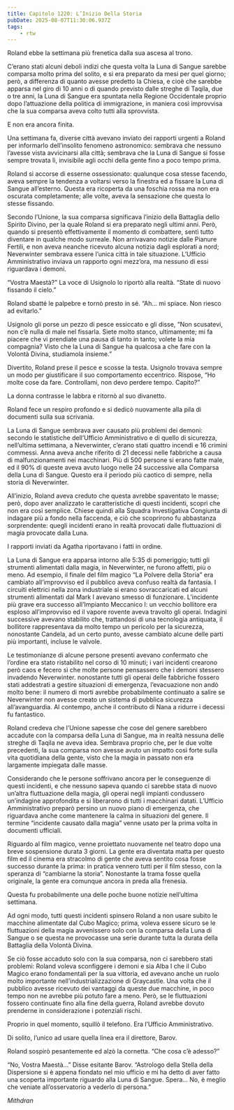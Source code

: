 ```yaml
---
title: Capitolo 1220: L’Inizio Della Storia
pubDate: 2025-08-07T11:30:06.937Z
tags:
    - rtw
---
```



Roland ebbe la settimana più frenetica dalla sua ascesa al trono.


C’erano stati alcuni deboli indizi che questa volta la Luna di Sangue sarebbe comparsa molto prima del solito, e si era preparato da mesi per quel giorno; però, a differenza di quanto avesse predetto la Chiesa, e cioè che sarebbe apparsa nel giro di 10 anni o di quando previsto dalle streghe di Taqila, due o tre anni, la Luna di Sangue era spuntata nella Regione Occidentale proprio dopo l’attuazione della politica di immigrazione, in maniera così improvvisa che la sua comparsa aveva colto tutti alla sprovvista.


E non era ancora finita.


Una settimana fa, diverse città avevano inviato dei rapporti urgenti a Roland per informarlo dell’insolito fenomeno astronomico: sembrava che nessuno l’avesse vista avvicinarsi alla città; sembrava che la Luna di Sangue si fosse sempre trovata lì, invisibile agli occhi della gente fino a poco tempo prima.


Roland si accorse di esserne ossessionato: qualunque cosa stesse facendo, aveva sempre la tendenza a voltarsi verso la finestra ed a fissare la Luna di Sangue all’esterno. Questa era ricoperta da una foschia rossa ma non era oscurata completamente; alle volte, aveva la sensazione che questa lo stesse fissando.


Secondo l’Unione, la sua comparsa significava l’inizio della Battaglia dello Spirito Divino, per la quale Roland si era preparato negli ultimi anni. Però, quando si presentò effettivamente il momento di combattere, sentì tutto diventare in qualche modo surreale. Non arrivavano notizie dalle Pianure Fertili, e non aveva neanche ricevuto alcuna notizia dagli esplorati a nord; Neverwinter sembrava essere l’unica città in tale situazione. L’Ufficio Amministrativo inviava un rapporto ogni mezz’ora, ma nessuno di essi riguardava i demoni.


“Vostra Maestà?” La voce di Usignolo lo riportò alla realtà. “State di nuovo fissando il cielo.”


Roland sbatté le palpebre e tornò presto in sé. “Ah… mi spiace. Non riesco ad evitarlo.”


Usignolo gli porse un pezzo di pesce essiccato e gli disse, “Non scusatevi, non c’è nulla di male nel fissarla. Siete molto stanco, ultimamente; mi fa piacere che vi prendiate una pausa di tanto in tanto; volete la mia compagnia? Visto che la Luna di Sangue ha qualcosa a che fare con la Volontà Divina, studiamola insieme.”


Divertito, Roland prese il pesce e scosse la testa. Usignolo trovava sempre un modo per giustificare il suo comportamento eccentrico. Rispose, “Ho molte cose da fare. Controllami, non devo perdere tempo. Capito?”


La donna contrasse le labbra e ritornò al suo divanetto.


Roland fece un respiro profondo e si dedicò nuovamente alla pila di documenti sulla sua scrivania.


La Luna di Sangue sembrava aver causato più problemi dei demoni: secondo le statistiche dell’Ufficio Amministrativo e di quello di sicurezza, nell’ultima settimana, a Neverwinter, c’erano stati quattro incendi e 16 crimini commessi. Anna aveva anche riferito di 21 decessi nelle fabbriche a causa di malfunzionamenti nei macchinari. Più di 500 persone si erano fatte male, ed il 90% di queste aveva avuto luogo nelle 24 successive alla Comparsa della Luna di Sangue. Questo era il periodo più caotico di sempre, nella storia di Neverwinter.


All’inizio, Roland aveva creduto che questa avrebbe spaventato le masse; però, dopo aver analizzato le caratteristiche di questi incidenti, scoprì che non era così semplice. Chiese quindi alla Squadra Investigativa Congiunta di indagare più a fondo nella faccenda, e ciò che scoprirono fu abbastanza sorprendente: quegli incidenti erano in realtà provocati dalle fluttuazioni di magia provocate dalla Luna.


I rapporti inviati da Agatha riportavano i fatti in ordine.


La Luna di Sangue era apparsa intorno alle 5:35 di pomeriggio; tutti gli strumenti alimentati dalla magia, in Neverwinter, ne furono affetti, più o meno. Ad esempio, il finale del film magico “La Polvere della Storia” era cambiato all’improvviso ed il pubblico aveva confuso realtà da fantasia. I circuiti elettrici nella zona industriale si erano sovraccaricati ed alcuni strumenti alimentati dal Mark I avevano smesso di funzionare. L’incidente più grave era successo all’Impianto Meccanico I: un vecchio bollitore era esploso all’improvviso ed il vapore rovente aveva travolto gli operai. Indagini successive avevano stabilito che, trattandosi di una tecnologia antiquata, il bollitore rappresentava da molto tempo un pericolo per la sicurezza, nonostante Candela, ad un certo punto, avesse cambiato alcune delle parti più importanti, incluse le valvole.


Le testimonianze di alcune persone presenti avevano confermato che l’ordine era stato ristabilito nel corso di 10 minuti; i vari incidenti crearono però caos e fecero sì che molte persone pensassero che i demoni stessero invadendo Neverwinter. nonostante tutti gli operai delle fabbriche fossero stati addestrati a gestire situazioni di emergenza, l’evacuazione non andò molto bene: il numero di morti avrebbe probabilmente continuato a salire se Neverwinter non avesse creato un sistema di pubblica sicurezza all’avanguardia. Al contempo, anche il contributo di Nana a ridurre i decessi fu fantastico.


Roland credeva che l’Unione sapesse che cose del genere sarebbero accadute con la comparsa della Luna di Sangue, ma in realtà nessuna delle streghe di Taqila ne aveva idea. Sembrava proprio che, per le due volte precedenti, la sua comparsa non avesse avuto un impatto così forte sulla vita quotidiana della gente, visto che la magia in passato non era largamente impiegata dalle masse.


Considerando che le persone soffrivano ancora per le conseguenze di questi incidenti, e che nessuno sapeva quando ci sarebbe stata di nuovo un’altra fluttuazione della magia, gli operai negli impianti condussero un’indagine approfondita e si liberarono di tutti i macchinari datati. L’Ufficio Amministrativo preparò persino un nuovo piano di emergenza, che riguardava anche come mantenere la calma in situazioni del genere. Il termine “incidente causato dalla magia” venne usato per la prima volta in documenti ufficiali.


Riguardo al film magico, venne proiettato nuovamente nel teatro dopo una breve sospensione durata 3 giorni. La gente era diventata matta per questo film ed il cinema era stracolmo di gente che aveva sentito cosa fosse successo durante la prima: in pratica vennero tutti per il film stesso, con la speranza di “cambiarne la storia”. Nonostante la trama fosse quella originale, la gente era comunque ancora in preda alla frenesia.


Questa fu probabilmente una delle poche buone notizie nell’ultima settimana.


Ad ogni modo, tutti questi incidenti spinsero Roland a non usare subito le macchine alimentate dal Cubo Magico; prima, voleva essere sicuro se le fluttuazioni della magia avvenissero solo con la comparsa della Luna di Sangue o se questa ne provocasse una serie durante tutta la durata della Battaglia della Volontà Divina.


Se ciò fosse accaduto solo con la sua comparsa, non ci sarebbero stati problemi: Roland voleva sconfiggere i demoni e sia Alba I che il Cubo Magico erano fondamentali per la sua vittoria, ed avevano anche un ruolo molto importante nell’industrializzazione di Graycastle. Una volta che il pubblico avesse ricevuto dei vantaggi da queste due macchine, in poco tempo non ne avrebbe più potuto fare a meno. Però, se le fluttuazioni fossero continuate fino alla fine della guerra, Roland avrebbe dovuto prenderne in considerazione i potenziali rischi.


Proprio in quel momento, squillò il telefono. Era l’Ufficio Amministrativo.


Di solito, l’unico ad usare quella linea era il direttore, Barov.


Roland sospirò pesantemente ed alzò la cornetta. “Che cosa c’è adesso?”


“No, Vostra Maestà…” Disse esitante Barov. “Astrologo della Stella della Dispersione si è appena fiondato nel mio ufficio e mi ha detto di aver fatto una scoperta importante riguardo alla Luna di Sangue. Spera… No, è meglio che veniate all’osservatorio a vederlo di persona.”






<em>Mithdran </em>




































                                


                                



